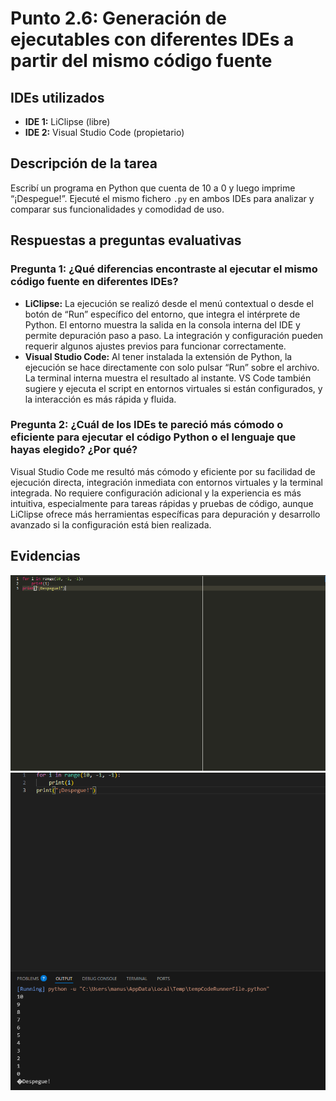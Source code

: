 # Punto 2.6: Generación de ejecutables con diferentes IDEs a partir del mismo código fuente

## IDEs utilizados
- **IDE 1:** LiClipse (libre)
- **IDE 2:** Visual Studio Code (propietario)

## Descripción de la tarea
Escribí un programa en Python que cuenta de 10 a 0 y luego imprime “¡Despegue!”. Ejecuté el mismo fichero `.py` en ambos IDEs para analizar y comparar sus funcionalidades y comodidad de uso.

## Respuestas a preguntas evaluativas

### Pregunta 1: ¿Qué diferencias encontraste al ejecutar el mismo código fuente en diferentes IDEs?
- **LiClipse:** La ejecución se realizó desde el menú contextual o desde el botón de “Run” específico del entorno, que integra el intérprete de Python. El entorno muestra la salida en la consola interna del IDE y permite depuración paso a paso. La integración y configuración pueden requerir algunos ajustes previos para funcionar correctamente.
- **Visual Studio Code:** Al tener instalada la extensión de Python, la ejecución se hace directamente con solo pulsar “Run” sobre el archivo. La terminal interna muestra el resultado al instante. VS Code también sugiere y ejecuta el script en entornos virtuales si están configurados, y la interacción es más rápida y fluida.

### Pregunta 2: ¿Cuál de los IDEs te pareció más cómodo o eficiente para ejecutar el código Python o el lenguaje que hayas elegido? ¿Por qué?
Visual Studio Code me resultó más cómodo y eficiente por su facilidad de ejecución directa, integración inmediata con entornos virtuales y la terminal integrada. No requiere configuración adicional y la experiencia es más intuitiva, especialmente para tareas rápidas y pruebas de código, aunque LiClipse ofrece más herramientas específicas para depuración y desarrollo avanzado si la configuración está bien realizada.

## Evidencias
![Captura 1](capturas/punto_6_captura_1.png)
![Captura 2](capturas/punto_6_captura_2.png)
